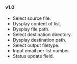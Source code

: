 #### v1.0
- Select source file.
- Dysplay content of list.
- Dysplay file path.
- Select destination directory.
- Dysplay destination path.
- Select output filetype.
- Input email per list number
- Status update field.
